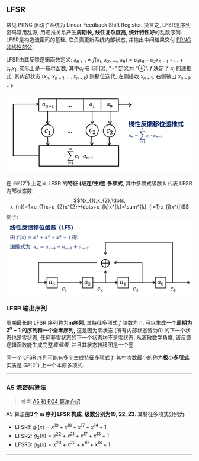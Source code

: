 ## LFSR

常见 PRNG 驱动子系统为 Linear Feedback Shift Register. 换言之, LFSR是序列密码常用乱源, 用递推关系产生**周期长, 线性复杂度高, 统计特性好**的乱数序列. LFSR是构造流密码的基础, 它负责更新系统内部状态, 并输出中间结果交付 [PRNG 非线性部分](PRBG-非线性部分.md).

LFSR由其反馈逻辑函数定义: $x_{n+1}=f(x_{1},\ x_{2},\ \dots,\ x_{n})=c_{1}x_{n}+c_{2}x_{n-1}+\dots+c_{n}x_{1}$, 实际上是一布尔函数, 其中$c_{i}\in \mathbb{GF(2)}$, "$+$" 定义为 "$\oplus$". $f$ 决定了 $x_{i}$ 的递推式; 其内部状态 $(x_{n},\ x_{n-1},\dots,x_{n-k})$ 则移位迭代, 左侧接收 $x_{n+1}$, 右侧输出 $x_{n-k-1}$.

![|450](../../attach/Pasted%20image%2020230609234108.png)

在 $\mathbb{GF}(2^{n})$ 上定义 LFSR 的**特征 (级连/生成) 多项式**, 其中多项式级数 k 代表 LFSR 内部状态数: $$f(x_{1},x_{2},\dots, x_{n})=1+c_{1}x+c_{2}x^{2}+\dots+c_{k}x^{k}=\sum^{k}_{i=1}c_{i}x^{i}$$
例子:
![|500](../../attach/Pasted%20image%2020230609220658.png)

### LFSR 输出序列

周期最长的 LFSR 序列称为**m序列**, 其特征多项式 $f$ 阶数为 n, 可以生成**一个周期为 $2^{n}-1$ 的序列和一个全零序列,** 这是因为零状态 (所有内部状态皆为0) 的下一个状态也是零状态, 任何非零状态的下一个状态均不是零状态. 从离散数学角度, 该反馈逻辑函数能生成完整*真值表*, 并且其状态转移图是一个圈.

同一个 LFSR 序列可能有多个生成特征多项式 $f$, 其中次数最小的称为**极小多项式**, 实质是 $GF(2^{n})$ 上一个本原多项式.

***

### A5 流密码算法

> 参考 [A5 和 RC4 算法介绍](https://zhuanlan.zhihu.com/p/367447046)

A5 算法由**3个 m 序列 LFSR 构成**, **级数分别为19, 22, 23**. 其特征多项式分别为: 

-   LFSR1: $g_1(x)=x^{19}+x^{18}+x^{17}+x^{14}+1$
-   LFSR2: $g_2(x)=x^{22}+x^{21}+x^{17}+x^{13}+1$
-   LFSR3: $g_3(x)=x^{23}+x^{22}+x^{19}+x^{18}+1$

***

